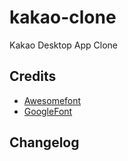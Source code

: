 # kakao-clone

Kakao Desktop App Clone

## Credits
- [Awesomefont](https://fontawesome.com/how-to-use/on-the-web/setup/getting-started?using=web-fonts-with-css)
- [GoogleFont](https://fonts.google.com/)

## Changelog
